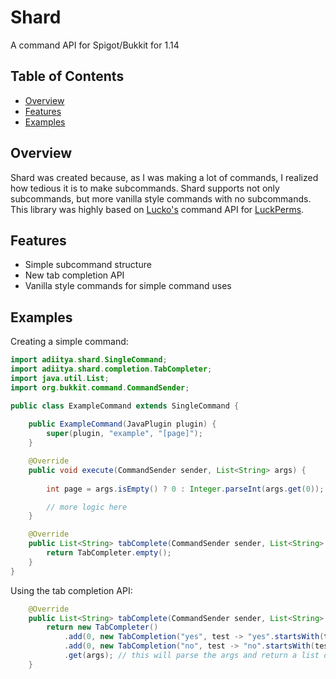 # Shard
A command API for Spigot/Bukkit for 1.14

## Table of Contents
* [Overview](#overview)
* [Features](#features)
* [Examples](#examples)

## Overview
Shard was created because, as I was making a lot of commands, 
I realized how tedious it is to make subcommands. Shard 
supports not only subcommands, but more vanilla style commands 
with no subcommands. This library was highly based on [Lucko's](https://github.com/lucko) 
command API for [LuckPerms](https://github.com/lucko/LuckPerms).

## Features
* Simple subcommand structure
* New tab completion API
* Vanilla style commands for simple command uses

## Examples
Creating a simple command:
```java
import adiitya.shard.SingleCommand;
import adiitya.shard.completion.TabCompleter;
import java.util.List;
import org.bukkit.command.CommandSender;

public class ExampleCommand extends SingleCommand {
    
    public ExampleCommand(JavaPlugin plugin) {
        super(plugin, "example", "[page]");
    }

    @Override
    public void execute(CommandSender sender, List<String> args) {
        
        int page = args.isEmpty() ? 0 : Integer.parseInt(args.get(0));

        // more logic here
    }

    @Override
    public List<String> tabComplete(CommandSender sender, List<String> args) {
        return TabCompleter.empty();
    }   
}
```

Using the tab completion API:
```java
    @Override
    public List<String> tabComplete(CommandSender sender, List<String> args) {
        return new TabCompleter()
            .add(0, new TabCompletion("yes", test -> "yes".startsWith(test)))
            .add(0, new TabCompletion("no", test -> "no".startsWith(test)))
            .get(args); // this will parse the args and return a list of valid completions
    }
```
